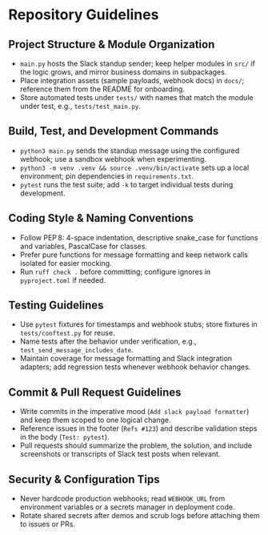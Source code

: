 # Repository Guidelines

## Project Structure & Module Organization
- `main.py` hosts the Slack standup sender; keep helper modules in `src/` if the logic grows, and mirror business domains in subpackages.
- Place integration assets (sample payloads, webhook docs) in `docs/`; reference them from the README for onboarding.
- Store automated tests under `tests/` with names that match the module under test, e.g., `tests/test_main.py`.

## Build, Test, and Development Commands
- `python3 main.py` sends the standup message using the configured webhook; use a sandbox webhook when experimenting.
- `python3 -m venv .venv && source .venv/bin/activate` sets up a local environment; pin dependencies in `requirements.txt`.
- `pytest` runs the test suite; add `-k` to target individual tests during development.

## Coding Style & Naming Conventions
- Follow PEP 8: 4-space indentation, descriptive snake_case for functions and variables, PascalCase for classes.
- Prefer pure functions for message formatting and keep network calls isolated for easier mocking.
- Run `ruff check .` before committing; configure ignores in `pyproject.toml` if needed.

## Testing Guidelines
- Use `pytest` fixtures for timestamps and webhook stubs; store fixtures in `tests/conftest.py` for reuse.
- Name tests after the behavior under verification, e.g., `test_send_message_includes_date`.
- Maintain coverage for message formatting and Slack integration adapters; add regression tests whenever webhook behavior changes.

## Commit & Pull Request Guidelines
- Write commits in the imperative mood (`Add slack payload formatter`) and keep them scoped to one logical change.
- Reference issues in the footer (`Refs #123`) and describe validation steps in the body (`Test: pytest`).
- Pull requests should summarize the problem, the solution, and include screenshots or transcripts of Slack test posts when relevant.

## Security & Configuration Tips
- Never hardcode production webhooks; read `WEBHOOK_URL` from environment variables or a secrets manager in deployment code.
- Rotate shared secrets after demos and scrub logs before attaching them to issues or PRs.
